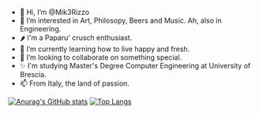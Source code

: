 - 👋 Hi, I’m @Mik3Rizzo
- 👀 I’m interested in Art, Philosopy, Beers and Music. Ah, also in Engineering.
- 🌶 I'm a Paparu' crusch enthusiast.
- 🌱 I’m currently learning how to live happy and fresh.
- 💞️ I’m looking to collaborate on something special.
- ✨ I'm studying Master's Degree Computer Engineering at University of Brescia.
- 📫 From Italy, the land of passion.


[![Anurag's GitHub stats](https://github-readme-stats.vercel.app/api?username=Mik3Rizzo&hide=prs,contribs&count_private=true&show_icons=true&theme=dark)](https://github.com/anuraghazra/github-readme-stats)
[![Top Langs](https://github-readme-stats.vercel.app/api/top-langs/?username=Mik3Rizzo&layout=compact&theme=dark)](https://github.com/anuraghazra/github-readme-stats)

<!---
Mik3Rizzo/Mik3Rizzo is a ✨ special ✨ repository because its `README.md` (this file) appears on your GitHub profile.
You can click the Preview link to take a look at your changes.
--->
